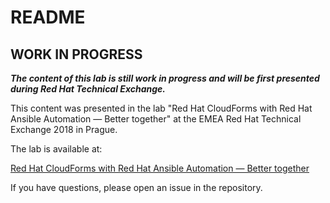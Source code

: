 # README

## WORK IN PROGRESS

***The content of this lab is still work in progress and will be first presented during Red Hat Technical Exchange.***

This content was presented in the lab "Red Hat CloudForms with Red Hat Ansible Automation — Better together" at the EMEA Red Hat Technical Exchange 2018 in Prague.

The lab is available at:

[Red Hat CloudForms with Red Hat Ansible Automation — Better together](./cloudforms-and-ansible-better-together/index.md)

If you have questions, please open an issue in the repository.
